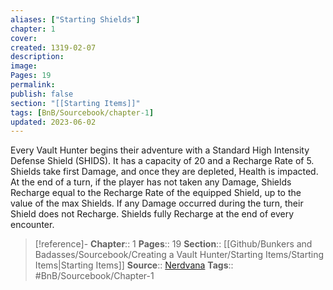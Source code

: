```yaml
---
aliases: ["Starting Shields"]
chapter: 1
cover: 
created: 1319-02-07
description: 
image: 
Pages: 19
permalink: 
publish: false
section: "[[Starting Items]]"
tags: [BnB/Sourcebook/chapter-1]
updated: 2023-06-02
---
```


Every Vault Hunter begins their adventure with a Standard High Intensity Defense Shield (SHIDS). It has a capacity of 20 and a Recharge Rate of 5. Shields take first Damage, and once they are depleted, Health is impacted. At the end of a turn, if the player has not taken any Damage, Shields Recharge equal to the Recharge Rate of the equipped Shield, up to the value of the max Shields. If any Damage occurred during the turn, their Shield does not Recharge. Shields fully Recharge at the end of every encounter.

> [!reference]- 
> **Chapter**:: 1
> **Pages**:: 19
> **Section**:: [[Github/Bunkers and Badasses/Sourcebook/Creating a Vault Hunter/Starting Items/Starting Items|Starting Items]]
> **Source**:: [Nerdvana](https://nerdvanagames.com)
> **Tags**:: #BnB/Sourcebook/Chapter-1 
